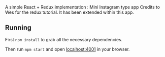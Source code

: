 A simple React + Redux implementation : Mini Instagram type app 
Credits to Wes for the redux tutorial. It has been extended within this app.

## Running

First `npm install` to grab all the necessary dependencies. 

Then run `npm start` and open <localhost:4001> in your browser.
